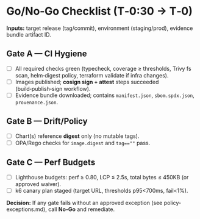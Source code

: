 # Go/No‑Go Checklist (T‑0:30 → T‑0)

**Inputs:** target release (tag/commit), environment (staging/prod), evidence bundle artifact ID.

## Gate A — CI Hygiene
- [ ] All required checks green (typecheck, coverage ≥ thresholds, Trivy fs scan, helm‑digest policy, terraform validate if infra changes).
- [ ] Images published; **cosign sign + attest** steps succeeded (build‑publish‑sign workflow).
- [ ] Evidence bundle downloaded; contains `manifest.json`, `sbom.spdx.json`, `provenance.json`.

## Gate B — Drift/Policy
- [ ] Chart(s) reference **digest** only (no mutable tags).
- [ ] OPA/Rego checks for `image.digest` and `tag==""` pass.

## Gate C — Perf Budgets
- [ ] Lighthouse budgets: perf ≥ 0.80, LCP ≤ 2.5s, total bytes ≤ 450KB (or approved waiver).
- [ ] k6 canary plan staged (target URL, thresholds p95<700ms, fail<1%).

**Decision:** If any gate fails without an approved exception (see policy-exceptions.md), call **No‑Go** and remediate.